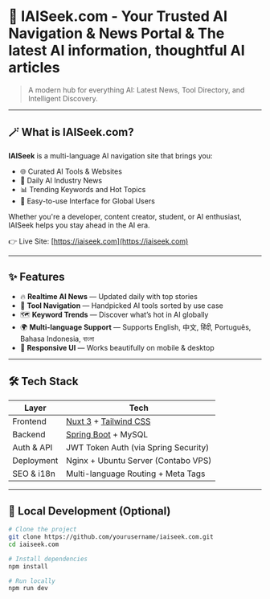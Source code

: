 # 🤖 IAISeek.com - Your Trusted AI Navigation & News Portal & The latest AI information, thoughtful AI articles

>  A modern hub for everything AI: Latest News, Tool Directory, and Intelligent Discovery.

---

## 🪄 What is IAISeek.com?

**IAISeek** is a multi-language AI navigation site that brings you:
- 🌐 Curated AI Tools & Websites
- 📰 Daily AI Industry News
- 📊 Trending Keywords and Hot Topics
- 🧭 Easy-to-use Interface for Global Users

Whether you're a developer, content creator, student, or AI enthusiast, IAISeek helps you stay ahead in the AI era.

👉 Live Site: [https://iaiseek.com](https://iaiseek.com)

---

## ✨ Features

- 🔥 **Realtime AI News** — Updated daily with top stories
- 🧩 **Tool Navigation** — Handpicked AI tools sorted by use case
- 🗺 **Keyword Trends** — Discover what’s hot in AI globally
- 🌍 **Multi-language Support** — Supports English, 中文, हिंदी, Português, Bahasa Indonesia, বাংলা
- 📱 **Responsive UI** — Works beautifully on mobile & desktop

---

## 🛠 Tech Stack

| Layer        | Tech                          |
| ------------ | ----------------------------- |
| Frontend     | [Nuxt 3](https://nuxt.com) + [Tailwind CSS](https://tailwindcss.com) |
| Backend      | [Spring Boot](https://spring.io/projects/spring-boot) + MySQL |
| Auth & API   | JWT Token Auth (via Spring Security) |
| Deployment   | Nginx + Ubuntu Server (Contabo VPS) |
| SEO & i18n   | Multi-language Routing + Meta Tags |

---

## 🧪 Local Development (Optional)

```bash
# Clone the project
git clone https://github.com/yourusername/iaiseek.com.git
cd iaiseek.com

# Install dependencies
npm install

# Run locally
npm run dev
